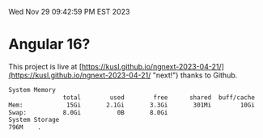 Wed Nov 29 09:42:59 PM EST 2023

# Angular 16?


This project is live at [https://kusl.github.io/ngnext-2023-04-21/](https://kusl.github.io/ngnext-2023-04-21/ "next!") thanks to Github.

```bash
System Memory
               total        used        free      shared  buff/cache   available
Mem:            15Gi       2.1Gi       3.3Gi       301Mi        10Gi        13Gi
Swap:          8.0Gi          0B       8.0Gi
System Storage
796M	.
